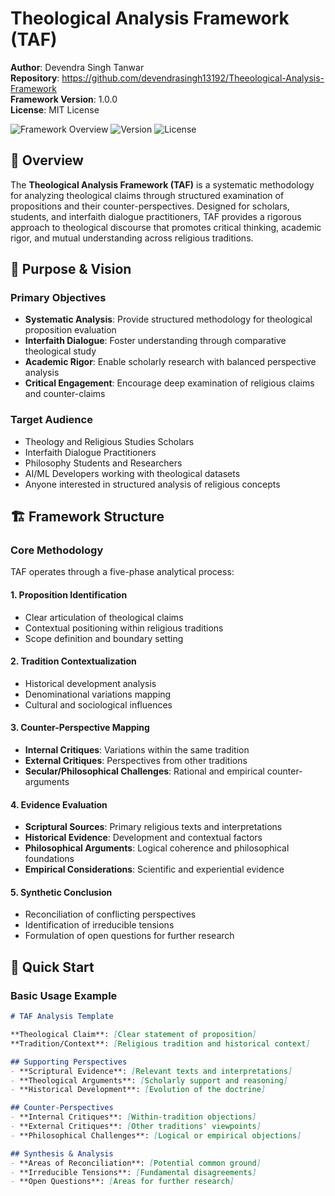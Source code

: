 # Theological Analysis Framework (TAF)

**Author**: Devendra Singh Tanwar  
**Repository**: https://github.com/devendrasingh13192/Theeological-Analysis-Framework  
**Framework Version**: 1.0.0  
**License**: MIT License

![Framework Overview](https://img.shields.io/badge/Framework-Theological%20Analysis-blue)
![Version](https://img.shields.io/badge/Version-1.0.0-green)
![License](https://img.shields.io/badge/License-MIT-yellow)

## 🌟 Overview

The **Theological Analysis Framework (TAF)** is a systematic methodology for analyzing theological claims through structured examination of propositions and their counter-perspectives. Designed for scholars, students, and interfaith dialogue practitioners, TAF provides a rigorous approach to theological discourse that promotes critical thinking, academic rigor, and mutual understanding across religious traditions.

## 🎯 Purpose & Vision

### Primary Objectives
- **Systematic Analysis**: Provide structured methodology for theological proposition evaluation
- **Interfaith Dialogue**: Foster understanding through comparative theological study
- **Academic Rigor**: Enable scholarly research with balanced perspective analysis
- **Critical Engagement**: Encourage deep examination of religious claims and counter-claims

### Target Audience
- Theology and Religious Studies Scholars
- Interfaith Dialogue Practitioners
- Philosophy Students and Researchers
- AI/ML Developers working with theological datasets
- Anyone interested in structured analysis of religious concepts

## 🏗️ Framework Structure

### Core Methodology
TAF operates through a five-phase analytical process:

#### 1. **Proposition Identification**
- Clear articulation of theological claims
- Contextual positioning within religious traditions
- Scope definition and boundary setting

#### 2. **Tradition Contextualization** 
- Historical development analysis
- Denominational variations mapping
- Cultural and sociological influences

#### 3. **Counter-Perspective Mapping**
- **Internal Critiques**: Variations within the same tradition
- **External Critiques**: Perspectives from other traditions
- **Secular/Philosophical Challenges**: Rational and empirical counter-arguments

#### 4. **Evidence Evaluation**
- **Scriptural Sources**: Primary religious texts and interpretations
- **Historical Evidence**: Development and contextual factors
- **Philosophical Arguments**: Logical coherence and philosophical foundations
- **Empirical Considerations**: Scientific and experiential evidence

#### 5. **Synthetic Conclusion**
- Reconciliation of conflicting perspectives
- Identification of irreducible tensions
- Formulation of open questions for further research

## 🚀 Quick Start

### Basic Usage Example

```markdown
# TAF Analysis Template

**Theological Claim**: [Clear statement of proposition]
**Tradition/Context**: [Religious tradition and historical context]

## Supporting Perspectives
- **Scriptural Evidence**: [Relevant texts and interpretations]
- **Theological Arguments**: [Scholarly support and reasoning]
- **Historical Development**: [Evolution of the doctrine]

## Counter-Perspectives
- **Internal Critiques**: [Within-tradition objections]
- **External Critiques**: [Other traditions' viewpoints]
- **Philosophical Challenges**: [Logical or empirical objections]

## Synthesis & Analysis
- **Areas of Reconciliation**: [Potential common ground]
- **Irreducible Tensions**: [Fundamental disagreements]
- **Open Questions**: [Areas for further research]
